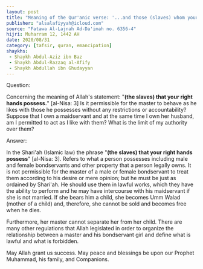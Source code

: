 ```yaml
---
layout: post
title: "Meaning of the Qur'anic verse: '...and those (slaves) whom your right hands possess'"
publisher: "alsalafiyyah@icloud.com"
source: "Fatawa Al-Lajnah Ad-Da'imah no. 6356-4"
hijri: Muharram 12, 1442 AH
date: 2020/08/31
category: [tafsir, quran, emancipation]
shaykhs: 
 - Shaykh Abdul-Aziz ibn Baz
 - Shaykh Abdul-Razzaq al-Afify
 - Shaykh Abdullah ibn Ghudayyan
---
```


Question: 

Concerning the meaning of Allah's statement: "**(the slaves) that your right hands possess.**" [al-Nisa: 3] Is it permissible for the master to behave as he likes with those he possesses without any restrictions or accountability? Suppose that I own a maidservant and at the same time I own her husband, am I permitted to act as I like with them? What is the limit of my authority over them?

Answer:

In the Shari'ah (Islamic law) the phrase "**(the slaves) that your right hands possess**" [al-Nisa: 3]. Refers to what a person possesses including male and female bondservants and other property that a person legally owns. It is not permissible for the master of a male or female bondservant to treat them according to his desire or mere opinion; but he must be just as ordained by Shari'ah. He should use them in lawful works, which they have the ability to perform and he may have intercourse with his maidservant if she is not married. If she bears him a child, she becomes Umm Walad (mother of a child) and, therefore, she cannot be sold and becomes free when he dies.

Furthermore, her master cannot separate her from her child. There are many other regulations that Allah legislated in order to organize the relationship between a master and his bondservant girl and define what is lawful and what is forbidden. 

May Allah grant us success. May peace and blessings be upon our Prophet Muhammad, his family, and Companions.
